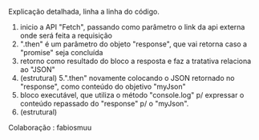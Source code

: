 Explicação detalhada, linha a linha do código.

1. inicio a API "Fetch", passando como parâmetro o link da api externa onde será feita a requisição
2. ".then" é um parâmetro do objeto "response", que vai retorna caso a "promise" seja concluída
3. retorno como resultado do bloco a resposta e faz a tratativa relaciona ao "JSON"
4. (estrutural)
5.".then" novamente colocando o JSON retornado no "response", como conteúdo do objetivo "myJson"
6. bloco executável, que utiliza o método "console.log" p/ expressar o conteúdo repassado do "response" p/ o "myJson".
7. (estrutural)

Colaboração : fabiosmuu
